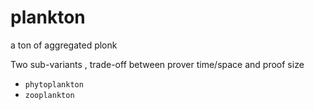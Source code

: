 # plankton
a ton of aggregated plonk

Two sub-variants , trade-off between prover time/space and proof size

- `phytoplankton`
- `zooplankton`

